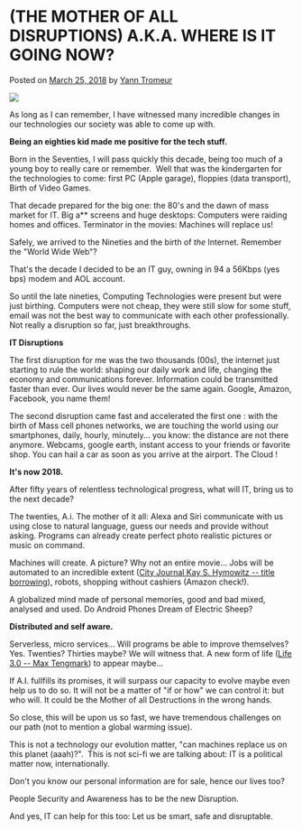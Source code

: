 (THE MOTHER OF ALL DISRUPTIONS) A.K.A. WHERE IS IT GOING NOW?
=============================================================

Posted on [March 25, 2018](https://iooikos.co/blog-post/the-mother-of-all-disruptions-a-k-a-where-is-it-going-now/) by [Yann Tromeur](https://iooikos.co/author/gmailyatr/)

[![](https://i2.wp.com/iooikos.co/wp-content/uploads/2018/08/22.png?fit=534%2C225&ssl=1)](https://iooikos.co/blog-post/the-mother-of-all-disruptions-a-k-a-where-is-it-going-now/)

As long as I can remember, I have witnessed many incredible changes in our technologies our society was able to come up with.

**Being an eighties kid made me positive for the tech stuff.**

Born in the Seventies, I will pass quickly this decade, being too much of a young boy to really care or remember.  Well that was the kindergarten for the technologies to come: first PC (Apple garage), floppies (data transport), Birth of Video Games.

That decade prepared for the big one: the 80's and the dawn of mass market for IT. Big a** screens and huge desktops: Computers were raiding homes and offices. Terminator in the movies: Machines will replace us!

Safely, we arrived to the Nineties and the birth of *the* Internet. Remember the "World Wide Web"?

That's the decade I decided to be an IT guy, owning in 94 a 56Kbps (yes bps) modem and AOL account.

So until the late nineties, Computing Technologies were present but were just birthing. Computers were not cheap, they were still slow for some stuff, email was not the best way to communicate with each other professionally. Not really a disruption so far, just breakthroughs.

**IT Disruptions**

The first disruption for me was the two thousands (00s), the internet just starting to rule the world: shaping our daily work and life, changing the economy and communications forever. Information could be transmitted faster than ever. Our lives would never be the same again. Google, Amazon, Facebook, you name them!

The second disruption came fast and accelerated the first one : with the birth of Mass cell phones networks, we are touching the world using our smartphones, daily, hourly, minutely... you know: the distance are not there anymore. Webcams, google earth, instant access to your friends or favorite shop. You can hail a car as soon as you arrive at the airport. The Cloud !

**It's now 2018.**

After fifty years of relentless technological progress, what will IT, bring us to the next decade?

The twenties, A.i. The mother of it all: Alexa and Siri communicate with us using close to natural language, guess our needs and provide without asking. Programs can already create perfect photo realistic pictures or music on command.

Machines will create. A picture? Why not an entire movie... Jobs will be automated to an incredible extent ([City Journal Kay S. Hymowitz -- title borrowing](https://www.city-journal.org/html/mother-all-disruptions-15251.html)), robots, shopping without cashiers (Amazon check!).

A globalized mind made of personal memories, good and bad mixed, analysed and used. Do Android Phones Dream of Electric Sheep?

**Distributed and self aware.**

Serverless, micro services... Will programs be able to improve themselves? Yes. Twenties? Thirties maybe? We will witness that. A new form of life ([Life 3.0 -- Max Tengmark](https://www.youtube.com/watch?v=oYmKOgeoOz4)) to appear maybe...

If A.I. fullfills its promises, it will surpass our capacity to evolve maybe even help us to do so. It will not be a matter of "if or how" we can control it: but who will. It could be the Mother of all Destructions in the wrong hands.

So close, this will be upon us so fast, we have tremendous challenges on our path (not to mention a global warming issue).

This is not a technology our evolution matter, "can machines replace us on this planet (aaah)?".  This is not sci-fi we are talking about: IT is a political matter now, internationally.

Don't you know our personal information are for sale, hence our lives too?

People Security and Awareness has to be the new Disruption.

And yes, IT can help for this too: Let us be smart, safe and disruptable.